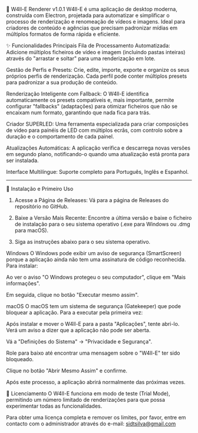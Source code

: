 🚀 W4ll-E Renderer v1.0.1
W4ll-E é uma aplicação de desktop moderna, construída com Electron, projetada para automatizar e simplificar o processo de renderização e renomeação de vídeos e imagens. Ideal para criadores de conteúdo e agências que precisam padronizar mídias em múltiplos formatos de forma rápida e eficiente.

✨ Funcionalidades Principais
Fila de Processamento Automatizada: Adicione múltiplos ficheiros de vídeo e imagem (incluindo pastas inteiras) através do "arrastar e soltar" para uma renderização em lote.

Gestão de Perfis e Presets: Crie, edite, importe, exporte e organize os seus próprios perfis de renderização. Cada perfil pode conter múltiplos presets para padronizar a sua produção de conteúdo.

Renderização Inteligente com Fallback: O W4ll-E identifica automaticamente os presets compatíveis e, mais importante, permite configurar "fallbacks" (adaptações) para otimizar ficheiros que não se encaixam num formato, garantindo que nada fica para trás.

Criador SUPERLED: Uma ferramenta especializada para criar composições de vídeo para painéis de LED com múltiplos ecrãs, com controlo sobre a duração e o comportamento de cada painel.

Atualizações Automáticas: A aplicação verifica e descarrega novas versões em segundo plano, notificando-o quando uma atualização está pronta para ser instalada.

Interface Multilíngue: Suporte completo para Português, Inglês e Espanhol.

__________________________________________________________________

🚀 Instalação e Primeiro Uso
1. Acesse a Página de Releases: Vá para a página de Releases do repositório no GitHub.

2. Baixe a Versão Mais Recente: Encontre a última versão e baixe o ficheiro de instalação para o seu sistema operativo (.exe para Windows ou .dmg para macOS).

3. Siga as instruções abaixo para o seu sistema operativo.

Windows
O Windows pode exibir um aviso de segurança (SmartScreen) porque a aplicação ainda não tem uma assinatura de código reconhecida. Para instalar:

Ao ver o aviso "O Windows protegeu o seu computador", clique em "Mais informações".

Em seguida, clique no botão "Executar mesmo assim".

macOS
O macOS tem um sistema de segurança (Gatekeeper) que pode bloquear a aplicação. Para a executar pela primeira vez:

Após instalar e mover o W4ll-E para a pasta "Aplicações", tente abri-lo. Verá um aviso a dizer que a aplicação não pode ser aberta.

Vá a "Definições do Sistema" -> "Privacidade e Segurança".

Role para baixo até encontrar uma mensagem sobre o "W4ll-E" ter sido bloqueado.

Clique no botão "Abrir Mesmo Assim" e confirme.

Após este processo, a aplicação abrirá normalmente das próximas vezes.

🔑 Licenciamento
O W4ll-E funciona em modo de teste (Trial Mode), permitindo um número limitado de renderizações para que possa experimentar todas as funcionalidades.

Para obter uma licença completa e remover os limites, por favor, entre em contacto com o administrador através do e-mail: sidtsilva@gmail.com
